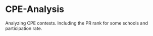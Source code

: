 # CPE-Analysis

Analyzing CPE contests. Including the PR rank for some schools and participation rate.
